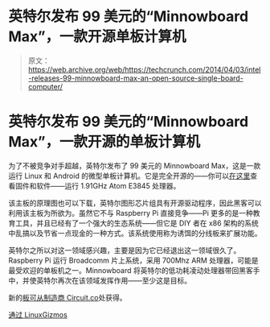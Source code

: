 # 英特尔发布 99 美元的“Minnowboard Max”，一款开源单板计算机 

> 原文：<https://web.archive.org/web/https://techcrunch.com/2014/04/03/intel-releases-99-minnowboard-max-an-open-source-single-board-computer/>

# 英特尔发布 99 美元的“Minnowboard Max”，一款开源的单板计算机

为了不被竞争对手超越，英特尔发布了 99 美元的 Minnowboard Max，这是一款运行 Linux 和 Android 的微型单板计算机。它是完全开源的——你可以[在这里](https://web.archive.org/web/20221225083837/http://www.minnowboard.org/)查看固件和软件——运行 1.91GHz Atom E3845 处理器。

该主板的原理图也可以下载，英特尔图形芯片组具有开源驱动程序，因此黑客可以利用该主板为所欲为。虽然它不与 Raspberry Pi 直接竞争——Pi 更多的是一种教育工具，并且已经有了一个强大的生态系统——但它是 DIY 者在 x86 架构的系统中乱搞以及节省一点现金的一种方式。该系统使用称为诱饵的分线板来扩展功能。

英特尔之所以对这一领域感兴趣，主要是因为它已经退出这一领域很久了。Raspberry Pi 运行 Broadcomm 片上系统，采用 700Mhz ARM 处理器，可能是最受欢迎的单板机之一。Minnowboard 将英特尔的低功耗凌动处理器带回黑客手中，并使英特尔再次在该领域发挥作用——至少这是目标。

新的[板可从制造商 Circuit.co](https://web.archive.org/web/20221225083837/http://www.mouser.com/MinnowBoard/)处获得。

[通过 LinuxGizmos](https://web.archive.org/web/20221225083837/http://linuxgizmos.com/intel-unveils-tiny-x86-minnowboard-max-open-sbc/)